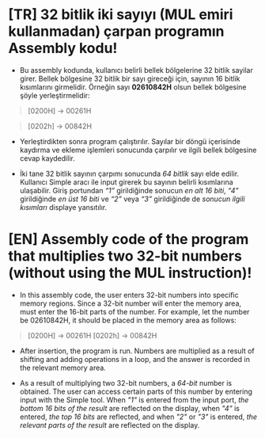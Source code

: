 # [TR] 32 bitlik iki sayıyı (MUL emiri kullanmadan) çarpan programın Assembly kodu! 

- Bu assembly kodunda, kullanıcı belirli bellek bölgelerine 32 bitlik sayilar girer. Bellek bölgesine 32 bitlik bir sayı gireceği için,
sayının 16 bitlik kısımlarını girmelidir. Örneğin sayı **02610842H** olsun bellek bölgesine şöyle yerleştirmelidir:
>[0200H] -> 00261H

>[0202h] -> 00842H

- Yerleştirdikten sonra program çalıştırılır. Sayılar bir döngü içerisinde kaydırma ve ekleme işlemleri sonucunda çarpılır ve ilgili bellek bölgesine cevap kaydedilir.

- İki tane 32 bitlik sayının çarpımı sonucunda *64 bitlik* sayı elde edilir. Kullanıcı Simple aracı ile input girerek bu sayının belirli kısımlarına ulaşabilir.
Giriş portundan *“1”* girildiğinde sonucun *en alt 16 biti*, *“4”* girildiğinde *en üst 16 biti* ve *“2”* veya *“3”* girildiğinde de *sonucun ilgili kısımları* displaye yansıtılır.








# [EN] Assembly code of the program that multiplies two 32-bit numbers (without using the MUL instruction)!

- In this assembly code, the user enters 32-bit numbers into specific memory regions. Since a 32-bit number will enter the memory area,
must enter the 16-bit parts of the number. For example, let the number be 02610842H, it should be placed in the memory area as follows:
>[0200H] -> 00261H
>[0202h] -> 00842H

- After insertion, the program is run. Numbers are multiplied as a result of shifting and adding operations in a loop, and the answer is recorded in the relevant memory area.

- As a result of multiplying two 32-bit numbers, a *64-bit* number is obtained. The user can access certain parts of this number by entering input with the Simple tool.
When *"1"* is entered from the input port, *the bottom 16 bits of the result* are reflected on the display, when *"4"* is entered, *the top 16 bits* are reflected, and when *"2"* or *"3"* is entered, *the relevant parts of the result* are reflected on the display.
